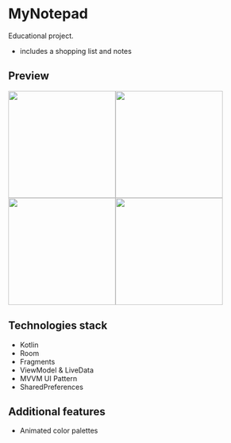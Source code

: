 # MyNotepad
Educational project. 
- includes a shopping list and notes
## Preview
<div style="display: flex; flex-wrap: wrap;">
  <img src="https://www.dropbox.com/s/9zebtu2znzgz39q/mynotepad_shoppinglist_screen.jpg?raw=1" width="216" height="auto"/>
	<img src="https://www.dropbox.com/s/lxxtz5pb71tfz46/mynotepad_note_screen.jpg?raw=1" width="216" height="auto"/>
	<img src="https://www.dropbox.com/s/mjymbcs0swp3w5j/mynotepad_redactor_screen.jpg?raw=1" width="216" height="auto"/>
	<img src="https://www.dropbox.com/s/gzyvjf6t7qrxmej/mynotepad_settings_screen.jpg?raw=1" width="216" height="auto"/>
</div>

## Technologies stack
- Kotlin
- Room
- Fragments
- ViewModel & LiveData
- MVVM UI Pattern
- SharedPreferences

## Additional features 
- Animated color palettes
